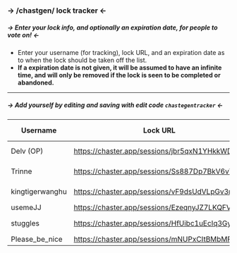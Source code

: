 ### -> /chastgen/ lock tracker <-
##### -> Enter your lock info, and optionally an expiration date, for people to vote on! <-

- Enter your username (for tracking), lock URL, and an expiration date as to when the lock should be taken off the list.
- __If a expiration date is not given, it will be assumed to have an infinite time, and will only be removed if the lock is seen to be completed or abandoned.__
---

##### -> __Add yourself by editing and saving with edit code `chastegentracker`__ <- 

| Username | Lock URL | Expiration Date |
|------------|-----------|-------------------|
| Delv (OP) | https://chaster.app/sessions/jbr5qxN1YHkkWDmn | 01-Jan-2024 |
| Trinne | https://chaster.app/sessions/Ss887Dp7BkV6vVks | 01-Jan-2024 |
| kingtigerwanghu | https://chaster.app/sessions/vF9dsUdVLpGv3m3p | 31-Nov-2023 |
| usemeJJ | https://chaster.app/sessions/EzeqnyJZ7LKQFVAk | == |
| stuggles | https://chaster.app/sessions/HfUibc1uEcIq3GyK | 07-Nov-2023 |
| Please_be_nice | https://chaster.app/sessions/mNUPxCItBMbMFuvO | == |